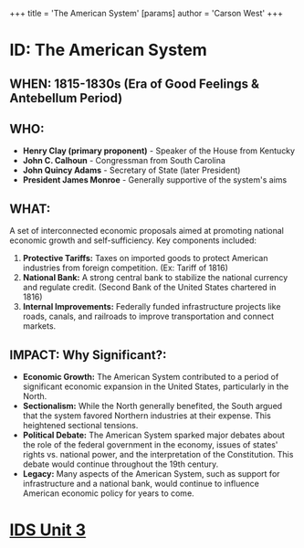 +++
 title = 'The American System'
[params]
	author = 'Carson West'
+++
# ID: The American System
## WHEN: 1815-1830s (Era of Good Feelings & Antebellum Period)

## WHO: 
* **Henry Clay (primary proponent)** - Speaker of the House from Kentucky
* **John C. Calhoun** - Congressman from South Carolina
* **John Quincy Adams** - Secretary of State (later President)
* **President James Monroe** - Generally supportive of the system's aims

## WHAT: 
A set of interconnected economic proposals aimed at promoting national economic growth and self-sufficiency. Key components included:

1. **Protective Tariffs:**  Taxes on imported goods to protect American industries from foreign competition. (Ex: Tariff of 1816)
2. **National Bank:** A strong central bank to stabilize the national currency and regulate credit. (Second Bank of the United States chartered in 1816) 
3. **Internal Improvements:**  Federally funded infrastructure projects like roads, canals, and railroads to improve transportation and connect markets.

## IMPACT: Why Significant?: 

* **Economic Growth:** The American System contributed to a period of significant economic expansion in the United States, particularly in the North.
* **Sectionalism:** While the North generally benefited, the South argued that the system favored Northern industries at their expense. This heightened sectional tensions.
* **Political Debate:** The American System sparked major debates about the role of the federal government in the economy, issues of states' rights vs. national power, and the interpretation of the Constitution. This debate would continue throughout the 19th century. 
* **Legacy:** Many aspects of the American System, such as support for infrastructure and a national bank, would continue to influence American economic policy for years to come. 

# [IDS Unit 3](./../ids-unit-3/)